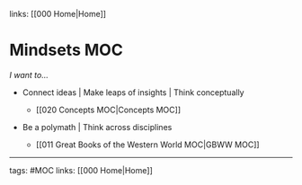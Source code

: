 links: [[000 Home|Home]]

# Mindsets MOC

_I want to..._

-   Connect ideas | Make leaps of insights | Think conceptually
    -   [[020 Concepts MOC|Concepts MOC]]

-   Be a polymath | Think across disciplines
    -   [[011 Great Books of the Western World MOC|GBWW MOC]]

---

tags: #MOC
links: [[000 Home|Home]]
